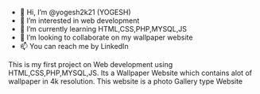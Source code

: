 - 👋 Hi, I’m @yogesh2k21 (YOGESH)
- 👀 I’m interested in web development
- 🌱 I’m currently learning HTML,CSS,PHP,MYSQL,JS
- 💞️ I’m looking to collaborate on my wallpaper website
- 📫 You can reach me by LinkedIn 

This is my first project on Web development using HTML,CSS,PHP,MYSQL,JS.
Its a Wallpaper Website which contains alot of wallpaper in 4k resolution.
This website is a photo Gallery type Website
